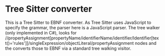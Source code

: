 # Tree Sitter converter

This is a Tree Sitter to EBNF converter. As Tree Sitter uses JavaScript to specify the grammar,
the parser here is a JavaScript parser. The tree walker (only implemented in C#), looks for
//propertyAssignment[propertyName/identifierName/identifier/Identifier[text()='rules']]/singleExpression/objectLiteral/propertyAssignment
nodes and the converts those to EBNF via a standard tree walking visitor.

